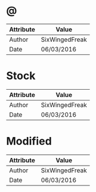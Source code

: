 # @
| Attribute | Value |
| ---  | ---     |
| Author | SixWingedFreak |
| Date | 06/03/2016 |
# Stock
| Attribute | Value |
| ---  | ---     |
| Author | SixWingedFreak |
| Date | 06/03/2016 |
# Modified
| Attribute | Value |
| ---  | ---     |
| Author | SixWingedFreak |
| Date | 06/03/2016 |
